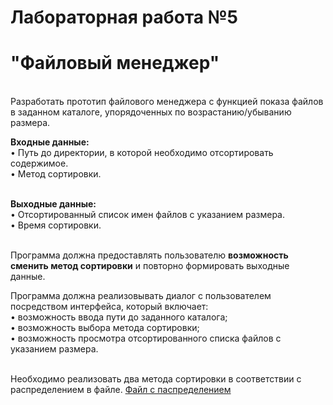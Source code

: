 # Лабораторная работа №5
# "Файловый менеджер" 
<br/>
Разработать прототип файлового менеджера с функцией показа файлов в заданном каталоге, упорядоченных по возрастанию/убыванию размера.<br/>

**Входные данные:**<br/>
•	Путь до директории, в которой необходимо отсортировать содержимое.<br/>
•	Метод сортировки.<br/><br/>

**Выходные данные:**<br/>
•	Отсортированный список имен файлов с указанием размера.<br/>
•	Время сортировки.<br/><br/>

Программа должна предоставлять пользователю **возможность сменить метод сортировки** и повторно формировать выходные данные.<br/>

Программа должна реализовывать диалог с пользователем посредством интерфейса, который включает:<br/>
•	возможность ввода пути до заданного каталога;<br/>
•	возможность выбора метода сортировки;<br/>
•	возможность просмотра отсортированного списка файлов с указанием размера.<br/><br/>

Необходимо реализовать два метода сортировки в соответствии с распределением в файле. [Файл с паспределением](https://github.com/ArisovaAnastasia/mp1-lab4-cash-register/blob/main/README.md "текст_подсказки")


